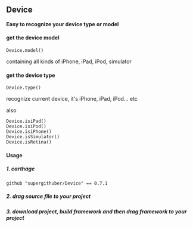 ## Device


**Easy to recognize your device type or model**

#### get the device model

```
Device.model()
```
containing all kinds of iPhone, iPad, iPod, simulator


#### get the device type

```
Device.type()
```

recognize current device, it's iPhone, iPad, iPod... etc


also 

```
Device.isiPad()
Device.isiPod()
Device.isiPhone()
Device.isSimulator()
Device.isRetina()
```

#### Usage

##### 1. carthage

```
github "supergithuber/Device" == 0.7.1
```

##### 2. drag source file to your project

##### 3. download project, build framework and then drag framework to your project
